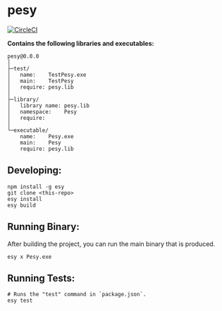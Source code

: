 # pesy


[![CircleCI](https://circleci.com/gh/prometheansacrifice/pesy/tree/master.svg?style=svg)](https://circleci.com/gh/prometheansacrifice/pesy/tree/master)


**Contains the following libraries and executables:**

```
pesy@0.0.0
│
├─test/
│   name:    TestPesy.exe
│   main:    TestPesy
│   require: pesy.lib
│
├─library/
│   library name: pesy.lib
│   namespace:    Pesy
│   require:
│
└─executable/
    name:    Pesy.exe
    main:    Pesy
    require: pesy.lib
```

## Developing:

```
npm install -g esy
git clone <this-repo>
esy install
esy build
```

## Running Binary:

After building the project, you can run the main binary that is produced.

```
esy x Pesy.exe 
```

## Running Tests:

```
# Runs the "test" command in `package.json`.
esy test
```
